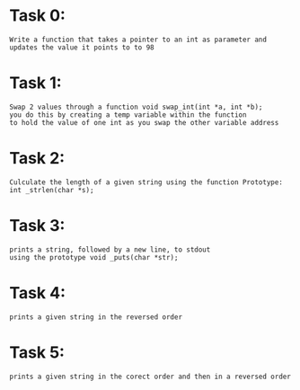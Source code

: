 # Task 0:
    Write a function that takes a pointer to an int as parameter and updates the value it points to to 98
# Task 1:
    Swap 2 values through a function void swap_int(int *a, int *b);
    you do this by creating a temp variable within the function
    to hold the value of one int as you swap the other variable address
# Task 2:
    Culculate the length of a given string using the function Prototype: int _strlen(char *s);
# Task 3:
    prints a string, followed by a new line, to stdout
    using the prototype void _puts(char *str);
# Task 4:
    prints a given string in the reversed order
# Task 5:
    prints a given string in the corect order and then in a reversed order
   